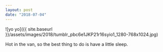 ```yaml
---
layout: post
date: "2018-07-04"
---
```


![yo yo]({{ site.baseurl }}/assets/images/2018/tumblr_pbc6e1JKP21r16syio1_1280-768x1024.jpg)

Hot in the van, so the best thing to do is have a little sleep.
